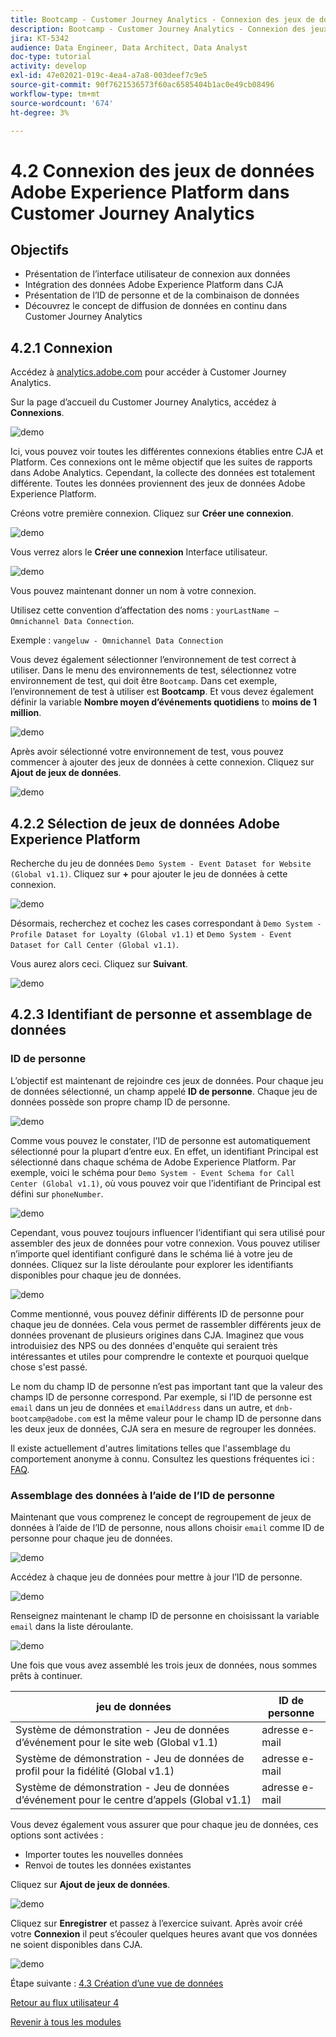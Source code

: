 ```yaml
---
title: Bootcamp - Customer Journey Analytics - Connexion des jeux de données Adobe Experience Platform dans Customer Journey Analytics
description: Bootcamp - Customer Journey Analytics - Connexion des jeux de données Adobe Experience Platform dans Customer Journey Analytics
jira: KT-5342
audience: Data Engineer, Data Architect, Data Analyst
doc-type: tutorial
activity: develop
exl-id: 47e02021-019c-4ea4-a7a8-003deef7c9e5
source-git-commit: 90f7621536573f60ac6585404b1ac0e49cb08496
workflow-type: tm+mt
source-wordcount: '674'
ht-degree: 3%

---
```


# 4.2 Connexion des jeux de données Adobe Experience Platform dans Customer Journey Analytics

## Objectifs

- Présentation de l’interface utilisateur de connexion aux données
- Intégration des données Adobe Experience Platform dans CJA
- Présentation de l’ID de personne et de la combinaison de données
- Découvrez le concept de diffusion de données en continu dans Customer Journey Analytics

## 4.2.1 Connexion

Accédez à [analytics.adobe.com](https://analytics.adobe.com) pour accéder à Customer Journey Analytics.

Sur la page d’accueil du Customer Journey Analytics, accédez à **Connexions**.

![demo](./images/cja2.png)

Ici, vous pouvez voir toutes les différentes connexions établies entre CJA et Platform. Ces connexions ont le même objectif que les suites de rapports dans Adobe Analytics. Cependant, la collecte des données est totalement différente. Toutes les données proviennent des jeux de données Adobe Experience Platform.

Créons votre première connexion. Cliquez sur **Créer une connexion**.

![demo](./images/cja4.png)

Vous verrez alors le **Créer une connexion** Interface utilisateur.

![demo](./images/cja5.png)

Vous pouvez maintenant donner un nom à votre connexion.

Utilisez cette convention d’affectation des noms : `yourLastName – Omnichannel Data Connection`.

Exemple : `vangeluw - Omnichannel Data Connection`

Vous devez également sélectionner l’environnement de test correct à utiliser. Dans le menu des environnements de test, sélectionnez votre environnement de test, qui doit être `Bootcamp`. Dans cet exemple, l’environnement de test à utiliser est **Bootcamp**. Et vous devez également définir la variable **Nombre moyen d’événements quotidiens** to **moins de 1 million**.

![demo](./images/cjasb.png)

Après avoir sélectionné votre environnement de test, vous pouvez commencer à ajouter des jeux de données à cette connexion. Cliquez sur **Ajout de jeux de données**.

![demo](./images/cjasb1.png)

## 4.2.2 Sélection de jeux de données Adobe Experience Platform

Recherche du jeu de données `Demo System - Event Dataset for Website (Global v1.1)`. Cliquez sur **+** pour ajouter le jeu de données à cette connexion.

![demo](./images/cja7.png)

Désormais, recherchez et cochez les cases correspondant à `Demo System - Profile Dataset for Loyalty (Global v1.1)` et `Demo System - Event Dataset for Call Center (Global v1.1)`.

Vous aurez alors ceci. Cliquez sur **Suivant**.

![demo](./images/cja9.png)

## 4.2.3 Identifiant de personne et assemblage de données

### ID de personne

L’objectif est maintenant de rejoindre ces jeux de données. Pour chaque jeu de données sélectionné, un champ appelé **ID de personne**. Chaque jeu de données possède son propre champ ID de personne.

![demo](./images/cja11.png)

Comme vous pouvez le constater, l’ID de personne est automatiquement sélectionné pour la plupart d’entre eux. En effet, un identifiant Principal est sélectionné dans chaque schéma de Adobe Experience Platform. Par exemple, voici le schéma pour `Demo System - Event Schema for Call Center (Global v1.1)`, où vous pouvez voir que l’identifiant de Principal est défini sur `phoneNumber`.

![demo](./images/cja13.png)

Cependant, vous pouvez toujours influencer l’identifiant qui sera utilisé pour assembler des jeux de données pour votre connexion. Vous pouvez utiliser n’importe quel identifiant configuré dans le schéma lié à votre jeu de données. Cliquez sur la liste déroulante pour explorer les identifiants disponibles pour chaque jeu de données.

![demo](./images/cja14.png)

Comme mentionné, vous pouvez définir différents ID de personne pour chaque jeu de données. Cela vous permet de rassembler différents jeux de données provenant de plusieurs origines dans CJA. Imaginez que vous introduisiez des NPS ou des données d&#39;enquête qui seraient très intéressantes et utiles pour comprendre le contexte et pourquoi quelque chose s&#39;est passé.

Le nom du champ ID de personne n’est pas important tant que la valeur des champs ID de personne correspond. Par exemple, si l’ID de personne est `email` dans un jeu de données et `emailAddress` dans un autre, et `dnb-bootcamp@adobe.com` est la même valeur pour le champ ID de personne dans les deux jeux de données, CJA sera en mesure de regrouper les données.

Il existe actuellement d&#39;autres limitations telles que l&#39;assemblage du comportement anonyme à connu. Consultez les questions fréquentes ici : [FAQ](https://experienceleague.adobe.com/docs/analytics-platform/using/cja-overview/cja-faq.html?lang=fr).

### Assemblage des données à l’aide de l’ID de personne

Maintenant que vous comprenez le concept de regroupement de jeux de données à l’aide de l’ID de personne, nous allons choisir `email` comme ID de personne pour chaque jeu de données.

![demo](./images/cja15.png)

Accédez à chaque jeu de données pour mettre à jour l’ID de personne.

![demo](./images/cja12a.png)

Renseignez maintenant le champ ID de personne en choisissant la variable `email` dans la liste déroulante.

![demo](./images/cja17.png)

Une fois que vous avez assemblé les trois jeux de données, nous sommes prêts à continuer.

| jeu de données | ID de personne |
| ----------------- |-------------| 
| Système de démonstration - Jeu de données d’événement pour le site web (Global v1.1) | adresse e-mail |
| Système de démonstration - Jeu de données de profil pour la fidélité (Global v1.1) | adresse e-mail |
| Système de démonstration - Jeu de données d’événement pour le centre d’appels (Global v1.1) | adresse e-mail |

Vous devez également vous assurer que pour chaque jeu de données, ces options sont activées :

- Importer toutes les nouvelles données
- Renvoi de toutes les données existantes

Cliquez sur **Ajout de jeux de données**.

![demo](./images/cja16.png)

Cliquez sur **Enregistrer** et passez à l’exercice suivant.
Après avoir créé votre **Connexion** il peut s’écouler quelques heures avant que vos données ne soient disponibles dans CJA.

![demo](./images/cja20.png)

Étape suivante : [4.3 Création d’une vue de données](./ex3.md)

[Retour au flux utilisateur 4](./uc4.md)

[Revenir à tous les modules](./../../overview.md)
